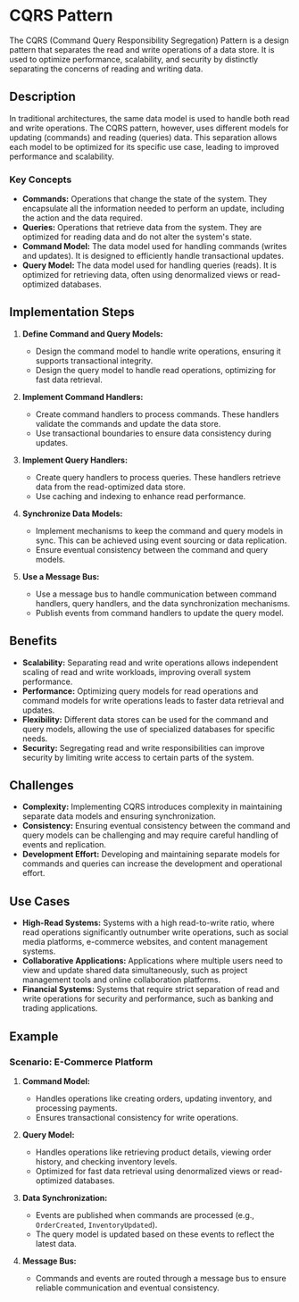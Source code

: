 # CQRS Pattern

The CQRS (Command Query Responsibility Segregation) Pattern is a design pattern that separates the read and write operations of a data store. It is used to optimize performance, scalability, and security by distinctly separating the concerns of reading and writing data.

## Description

In traditional architectures, the same data model is used to handle both read and write operations. The CQRS pattern, however, uses different models for updating (commands) and reading (queries) data. This separation allows each model to be optimized for its specific use case, leading to improved performance and scalability.

### Key Concepts

- **Commands:** Operations that change the state of the system. They encapsulate all the information needed to perform an update, including the action and the data required.
- **Queries:** Operations that retrieve data from the system. They are optimized for reading data and do not alter the system's state.
- **Command Model:** The data model used for handling commands (writes and updates). It is designed to efficiently handle transactional updates.
- **Query Model:** The data model used for handling queries (reads). It is optimized for retrieving data, often using denormalized views or read-optimized databases.

## Implementation Steps

1. **Define Command and Query Models:**
   - Design the command model to handle write operations, ensuring it supports transactional integrity.
   - Design the query model to handle read operations, optimizing for fast data retrieval.

2. **Implement Command Handlers:**
   - Create command handlers to process commands. These handlers validate the commands and update the data store.
   - Use transactional boundaries to ensure data consistency during updates.

3. **Implement Query Handlers:**
   - Create query handlers to process queries. These handlers retrieve data from the read-optimized data store.
   - Use caching and indexing to enhance read performance.

4. **Synchronize Data Models:**
   - Implement mechanisms to keep the command and query models in sync. This can be achieved using event sourcing or data replication.
   - Ensure eventual consistency between the command and query models.

5. **Use a Message Bus:**
   - Use a message bus to handle communication between command handlers, query handlers, and the data synchronization mechanisms.
   - Publish events from command handlers to update the query model.

## Benefits

- **Scalability:** Separating read and write operations allows independent scaling of read and write workloads, improving overall system performance.
- **Performance:** Optimizing query models for read operations and command models for write operations leads to faster data retrieval and updates.
- **Flexibility:** Different data stores can be used for the command and query models, allowing the use of specialized databases for specific needs.
- **Security:** Segregating read and write responsibilities can improve security by limiting write access to certain parts of the system.

## Challenges

- **Complexity:** Implementing CQRS introduces complexity in maintaining separate data models and ensuring synchronization.
- **Consistency:** Ensuring eventual consistency between the command and query models can be challenging and may require careful handling of events and replication.
- **Development Effort:** Developing and maintaining separate models for commands and queries can increase the development and operational effort.

## Use Cases

- **High-Read Systems:** Systems with a high read-to-write ratio, where read operations significantly outnumber write operations, such as social media platforms, e-commerce websites, and content management systems.
- **Collaborative Applications:** Applications where multiple users need to view and update shared data simultaneously, such as project management tools and online collaboration platforms.
- **Financial Systems:** Systems that require strict separation of read and write operations for security and performance, such as banking and trading applications.

## Example

### Scenario: E-Commerce Platform

1. **Command Model:**
   - Handles operations like creating orders, updating inventory, and processing payments.
   - Ensures transactional consistency for write operations.

2. **Query Model:**
   - Handles operations like retrieving product details, viewing order history, and checking inventory levels.
   - Optimized for fast data retrieval using denormalized views or read-optimized databases.

3. **Data Synchronization:**
   - Events are published when commands are processed (e.g., `OrderCreated`, `InventoryUpdated`).
   - The query model is updated based on these events to reflect the latest data.

4. **Message Bus:**
   - Commands and events are routed through a message bus to ensure reliable communication and eventual consistency.

